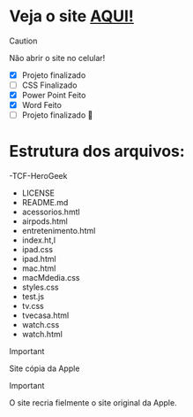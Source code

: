 # Veja o site [AQUI!](https://arthurbarcelos1.github.io/TCF-HeroGeek/)

> [!CAUTION]
> Não abrir o site no celular!

- [x] Projeto finalizado
- [ ] CSS Finalizado
- [x] Power Point Feito
- [x] Word Feito
- [ ] Projeto finalizado :tada:

# Estrutura dos arquivos:

-TCF-HeroGeek
  - LICENSE
  - README.md
  - acessorios.hmtl
  - airpods.html
  - entretenimento.html
  - index.ht,l
  - ipad.css
  - ipad.html
  - mac.html
  - macMdedia.css
  - styles.css
  - test.js
  - tv.css
  - tvecasa.html
  - watch.css
  - watch.html

 > [!IMPORTANT]
> Site cópia da Apple

> [!IMPORTANT]
> O site recria fielmente o site original da Apple.
    
